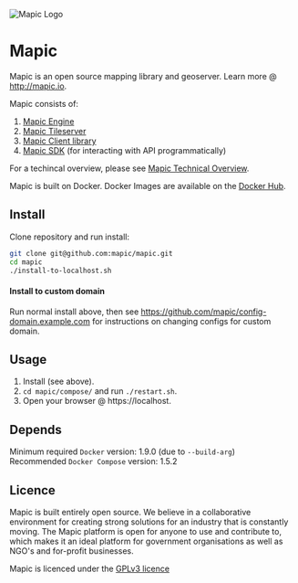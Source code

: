 ![Mapic Logo](https://cloud.githubusercontent.com/assets/2197944/19607635/5c434458-97cb-11e6-941b-e74e83b385ba.png)
# Mapic

Mapic is an open source mapping library and geoserver. Learn more @ http://mapic.io.

Mapic consists of:   
1. [Mapic Engine](https://github.com/mapic/engine)  
2. [Mapic Tileserver](https://github.com/mapic/mile)    
3. [Mapic Client library](https://github.com/mapic/mapic.js)    
4. [Mapic SDK](https://github.com/mapic/sdk) (for interacting with API programmatically)

For a techincal overview, please see [Mapic Technical Overview](https://github.com/mapic/mapic/wiki/Mapic-Techincal-Overview).

Mapic is built on Docker. Docker Images are available on the [Docker Hub](https://hub.docker.com/u/mapic/dashboard/).


## Install
Clone repository and run install:
```bash
git clone git@github.com:mapic/mapic.git
cd mapic
./install-to-localhost.sh
```

#### Install to custom domain
Run normal install above, then see https://github.com/mapic/config-domain.example.com for instructions on changing configs for custom domain.


## Usage
1. Install (see above).
2. `cd mapic/compose/` and run `./restart.sh`. 
3. Open your browser @ https://localhost.



## Depends
Minimum required `Docker` version: 1.9.0 (due to `--build-arg`)  
Recommended `Docker Compose` version: 1.5.2  

## Licence
Mapic is built entirely open source. We believe in a collaborative environment for creating strong solutions for an industry that is constantly moving. The Mapic platform is open for anyone to use and contribute to, which makes it an ideal platform for government organisations as well as NGO's and for-profit businesses.

Mapic is licenced under the [GPLv3 licence](https://github.com/mapic/mapic/blob/master/LICENCE.md)